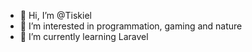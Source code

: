 - 👋 Hi, I’m @Tiskiel
- 👀 I’m interested in programmation, gaming and nature 
- 🌱 I’m currently learning Laravel


<!---
Tiskiel/Tiskiel is a ✨ special ✨ repository because its `README.md` (this file) appears on your GitHub profile.
You can click the Preview link to take a look at your changes.
--->
